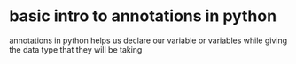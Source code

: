 # basic intro to annotations in python
annotations in python helps us declare our variable or variables while giving the data type that they will be taking 
